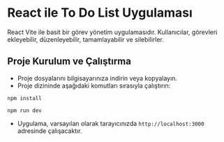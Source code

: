 
# React ile To Do List Uygulaması

React Vite ile  basit bir görev yönetim uygulamasıdır. Kullanıcılar, görevleri ekleyebilir, düzenleyebilir, tamamlayabilir ve silebilirler.


## Proje Kurulum ve Çalıştırma

- Proje dosyalarını bilgisayarınıza indirin veya kopyalayın.
-   Proje dizininde aşağıdaki komutları sırasıyla çalıştırın:
```
npm install
```
```
npm run dev
```
-  Uygulama, varsayılan olarak tarayıcınızda `http://localhost:3000` adresinde çalışacaktır.
